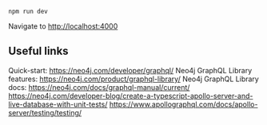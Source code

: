 ```
npm run dev
```

Navigate to [http://localhost:4000](http://localhost:4000)


## Useful links
Quick-start: https://neo4j.com/developer/graphql/
Neo4j GraphQL Library features: https://neo4j.com/product/graphql-library/
Neo4j GraphQL Library docs: https://neo4j.com/docs/graphql-manual/current/
https://neo4j.com/developer-blog/create-a-typescript-apollo-server-and-live-database-with-unit-tests/
https://www.apollographql.com/docs/apollo-server/testing/testing/